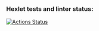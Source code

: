### Hexlet tests and linter status:
[![Actions Status](https://github.com/vkuznetsov005/python-project-49/actions/workflows/hexlet-check.yml/badge.svg)](https://github.com/vkuznetsov005/python-project-49/actions)